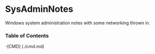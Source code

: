 # SysAdminNotes
Windows system administration notes with some networking thrown in.

### Table of Contents
-[CMD] (./cmd.md)

